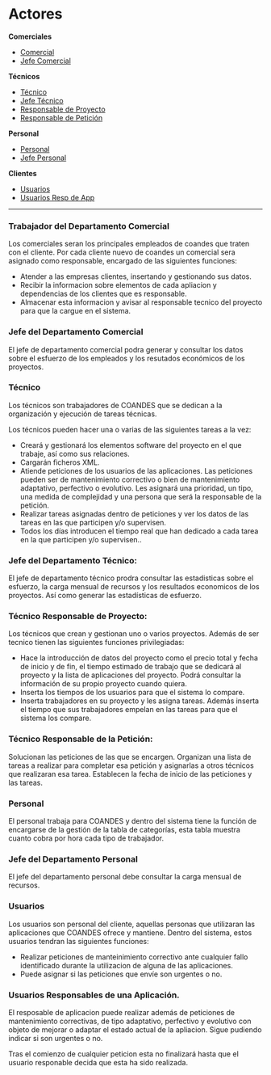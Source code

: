 # Actores

**Comerciales**
* [Comercial](#trabajador-del-departamento-comercial)
* [Jefe Comercial](#jefe-del-departamento-comercial)

**Técnicos**
* [Técnico](#técnico)
* [Jefe Técnico](#jefe-del-departamento-técnico)
* [Responsable de Proyecto](#técnico-responsable-de-proyecto)
* [Responsable de Petición](#técnico-responsable-de-la-petición)

**Personal**
* [Personal](#personal)
* [Jefe Personal](#jefe-del-departamento-personal)

**Clientes**
* [Usuarios](#usuarios)
* [Usuarios Resp de App](#usuarios-responsables-de-una-aplicación)

---

### Trabajador del Departamento Comercial

Los comerciales seran los principales empleados de coandes que traten con el cliente. Por cada cliente nuevo de coandes un comercial sera asignado como responsable, encargado de las siguientes funciones:

- Atender a las empresas clientes, insertando y gestionando sus datos.
- Recibir la informacion sobre elementos de cada apliacion y dependencias de los clientes que es responsable.
- Almacenar esta informacion y avisar al responsable tecnico del proyecto para que la cargue en el sistema.


### Jefe del Departamento Comercial

El jefe de departamento comercial podra generar y consultar los datos sobre el esfuerzo de los empleados y los resutados económicos de los proyectos.


### Técnico

Los técnicos son trabajadores de COANDES que se dedican a la organización y ejecución de tareas técnicas.

Los técnicos pueden hacer una o varias de las siguientes tareas a la vez:

- Creará y gestionará los elementos software del proyecto en el que trabaje, así como sus relaciones.
- Cargarán ficheros XML.
- Atiende peticiones de los usuarios de las aplicaciones. Las peticiones pueden ser de mantenimiento correctivo o bien de mantenimiento adaptativo, perfectivo o evolutivo. Les asignará una prioridad, un tipo, una medida de complejidad y una persona que será la responsable de la petición.
- Realizar tareas asignadas dentro de peticiones y ver los datos de las tareas en las que participen y/o supervisen.
- Todos los días introducen el tiempo real que han dedicado a cada tarea en la que participen y/o supervisen.. 


### Jefe del Departamento Técnico:

El jefe de departamento técnico prodra consultar las estadisticas sobre el esfuerzo, la carga mensual de recursos y los resultados economicos de los proyectos. Así como generar las estadísticas de esfuerzo.


### Técnico Responsable de Proyecto:

Los técnicos que crean y gestionan uno o varios proyectos. Además de ser tecnico tienen las siguientes funciones privilegiadas:

- Hace la introducción de datos del proyecto como el precio total y fecha de inicio y de fin, el tiempo estimado de trabajo que se dedicará al proyecto y la lista de aplicaciones del proyecto. Podrá consultar la información de su propio proyecto cuando quiera.
- Inserta los tiempos de los usuarios para que el sistema lo compare.
- Inserta trabajadores en su proyecto y les asigna tareas. Además inserta el tiempo que sus trabajadores empelan en las tareas para que el sistema los compare.


### Técnico Responsable de la Petición:

Solucionan las peticiones de las que se encargen. Organizan una lista de tareas a realizar para completar esa petición y asignarlas a otros técnicos que realizaran esa tarea.
Establecen la fecha de inicio de las peticiones y las tareas.


### Personal

El personal trabaja para COANDES y dentro del sistema tiene la función de encargarse de la gestión de la tabla de categorías, esta tabla muestra cuanto cobra por hora cada tipo de trabajador.


### Jefe del Departamento Personal

El jefe del departamento personal debe consultar la carga mensual de recursos.


### Usuarios

Los usuarios son personal del cliente, aquellas personas que utilizaran las aplicaciones que COANDES ofrece y mantiene. Dentro del sistema, estos usuarios tendran las siguientes funciones:

- Realizar peticiones de manteinimiento correctivo ante cualquier fallo identificado durante la utilizacion de alguna de las aplicaciones.
- Puede asignar si las peticiones que envíe son urgentes o no.

### Usuarios Responsables de una Aplicación.

El resposable de aplicacion puede realizar además de peticiones de mantenimiento correctivas, de tipo adaptativo, perfectivo y evolutivo con objeto de mejorar o adaptar el estado actual de la apliacion. Sigue pudiendo indicar si son urgentes o no.

Tras el comienzo de cualquier peticion esta no finalizará hasta que el usuario responable decida que esta ha sido realizada.
